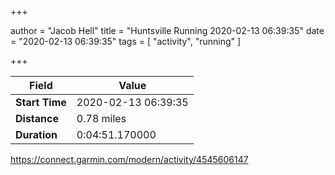 +++

author = "Jacob Hell"
title = "Huntsville Running 2020-02-13 06:39:35"
date = "2020-02-13 06:39:35"
tags = [
    "activity", "running"
]

+++

<!--more-->

|Field  |Value  |
|--- | --- |
|**Start Time**|2020-02-13 06:39:35|
|**Distance**|0.78 miles|
|**Duration**|0:04:51.170000|

https://connect.garmin.com/modern/activity/4545606147